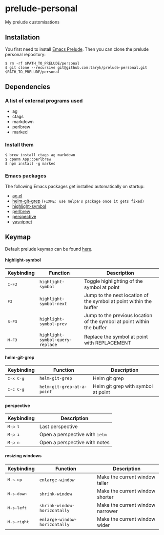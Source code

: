 # prelude-personal
My prelude customisations

## Installation

You first need to install [Emacs Prelude](https://github.com/bbatsov/prelude#installation). Then you can clone the prelude personal repository:

    $ rm -rf $PATH_TO_PRELUDE/personal
    $ git clone --recursive git@github.com:taryk/prelude-personal.git $PATH_TO_PRELUDE/personal

## Dependencies

### A list of external programs used

* ag
* ctags
* markdown
* perlbrew
* marked

### Install them

    $ brew install ctags ag markdown
    $ cpanm App::perlbrew
    $ npm install -g marked

### Emacs packages

The following Emacs packages get installed automatically on startup:

* [ag.el](https://stable.melpa.org/#/ag)
* [helm-git-grep](https://github.com/PythonNut/helm-git-grep/) `(FIXME: use melpa's package once it gets fixed)`
* [highlight-symbol](https://stable.melpa.org/#/)
* [perlbrew](https://stable.melpa.org/#/ag)
* [perspective](https://stable.melpa.org/#/perspective)
* [yasnippet](https://stable.melpa.org/#/yasnippet)

## Keymap

Default prelude keymap can be found [here](https://github.com/bbatsov/prelude#keymap).

#### highlight-symbol

Keybinding | Function | Description
---------- | -------- | -----------
<kbd>C-F3</kbd> | `highlight-symbol` | Toggle highlighting of the symbol at point
<kbd>F3</kbd> | `highlight-symbol-next` | Jump to the next location of the symbol at point within the buffer
<kbd>S-F3</kbd> | `highlight-symbol-prev` | Jump to the previous location of the symbol at point within the buffer
<kbd>M-F3</kbd> | `highlight-symbol-query-replace` | Replace the symbol at point with REPLACEMENT

#### helm-git-grep

Keybinding | Function | Description
---------- | -------- | -----------
<kbd>C-x C-g</kbd> | `helm-git-grep` | Helm git grep
<kbd>C-c C-g</kbd> | `helm-git-grep-at-a-point` | Helm git grep with symbol at point

#### perspective

Keybinding | Description
---------- | -----------
<kbd>M-p l</kbd> | Last perspective
<kbd>M-p i</kbd> | Open a perspective with `ielm`
<kbd>M-p n</kbd> | Open a perspective with notes

#### resizing windows

Keybinding | Function | Description
---------- | -------- | -----------
<kbd>M-s-up</kbd> | `enlarge-window` | Make the current window taller
<kbd>M-s-down</kbd> | `shrink-window` | Make the current window shorter
<kbd>M-s-left</kbd> | `shrink-window-horizontally` | Make the current window narrower
<kbd>M-s-right</kbd> | `enlarge-window-horizontally` | Make the current window wider
